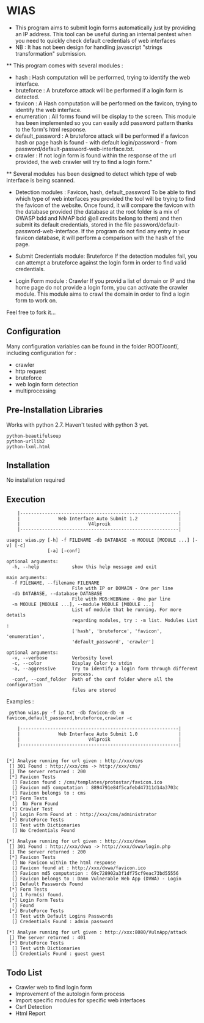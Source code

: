 # WIAS

* This program aims to submit login forms automatically just by providing an IP address. This tool can be useful during an internal pentest when you need to quickly check default credentials of web interfaces
* NB : It has not been design for handling javascript "strings transformation" submission.

** This program comes with several modules :

* hash : Hash computation will be performed, trying to identify the web interface.
* bruteforce : A bruteforce attack will be performed if a login form is detected.
* favicon : A Hash computation will be performed on the favicon, trying to identify the web interface.
* enumeration : All forms found will be display to the screen. This module has been implemented so you can easily add password pattern thanks to the form's html response.
* default_password : A bruteforce attack will be performed if a favicon hash or page hash is found - with default login/password - from password/default-password-web-interface.txt.
* crawler : If not login form is found within the response of the url provided, the web crawler will try to find a login form."


** Several modules has been designed to detect which type of web interface is being scanned.

* Detection modules : Favicon, hash, default_password
To be able to find which type of web interfaces you provided the tool will be trying to find the favicon of the website. Once found, it will compare the favicon with the database provided (the database at the root folder is a mix of OWASP bdd and NMAP bdd @all credits belong to them) and then submit its default credentials, stored in the file password/default-password-web-interface.
If the program do not find any entry in your favicon database, it will perform a comparison with the hash of the page.

* Submit Credentials module: Bruteforce
If the detection modules fail, you can attempt a bruteforce against the login form in order to find valid credentials.

* Login Form module : Crawler
If you provid a list of domain or IP and the home page do not provide a login form, you can activate the crawler module. This module aims to crawl the domain in order to find a login form to work on.


Feel free to fork it...

## Configuration
Many configuration variables can be found in the folder ROOT/conf/, including configuration for :
* crawler
* http request
* bruteforce
* web login form detection
* multiprocessing

## Pre-Installation Libraries
Works with python 2.7. Haven't tested with python 3 yet.

```
python-beautifulsoup
python-urllib2
python-lxml.html
```

## Installation

No installation required

## Execution
```
    |----------------------------------------------------------|
    |              Web Interface Auto Submit 1.2               |
    |                         V4lproik                         |
    |----------------------------------------------------------|

usage: wias.py [-h] -f FILENAME -db DATABASE -m MODULE [MODULE ...] [-v] [-c]
               [-a] [-conf]

optional arguments:
  -h, --help            show this help message and exit

main arguments:
  -f FILENAME, --filename FILENAME
                        File with IP or DOMAIN - One per line
  -db DATABASE, --database DATABASE
                        File with MD5:WEBName - One par line
  -m MODULE [MODULE ...], --module MODULE [MODULE ...]
                        List of module that be running. For more details
                        regarding modules, try : -m list. Modules List :
                        ['hash', 'bruteforce', 'favicon', 'enumeration',
                        'default_password', 'crawler']

optional arguments:
  -v, --verbose         Verbosity level
  -c, --color           Display Color to stdin
  -a, --aggressive      Try to identify a login form through different
                        process.
  -conf, --conf_folder  Path of the conf folder where all the configuration
                        files are stored
```

Examples :

```
 python wias.py -f ip.txt -db favicon-db -m favicon,default_password,bruteforce,crawler -c

    |----------------------------------------------------------|
    |              Web Interface Auto Submit 1.0               |
    |                         V4lproik                         |
    |----------------------------------------------------------|


[*] Analyse running for url given : http://xxx/cms
 [] 301 Found : http://xxx/cms -> http://xxx/cms/
 [] The server returned : 200
 [*] Favicon Tests
  [] Favicon found : /cms/templates/protostar/favicon.ico
  [] Favicon md5 computation : 8894791e84f5cafebd47311d14a3703c
  [] Favicon belongs to : cms
 [*] Form Tests
  []  No Form Found
 [*] Crawler Test
  [] Login Form Found at : http://xxx/cms/administrator
 [*] BruteForce Tests
  [] Test with Dictionaries
  [] No Credentials Found

[*] Analyse running for url given : http://xxx/dvwa
 [] 301 Found : http://xxx/dvwa -> http://xxx/dvwa/login.php
 [] The server returned : 200
 [*] Favicon Tests
  [] No Favicon within the html response
  [] Favicon found at : http://xxx/dvwa/favicon.ico
  [] Favicon md5 computation : 69c728902a3f1df75cf9eac73bd55556
  [] Favicon belongs to : Damn Vulnerable Web App (DVWA) - Login
  [] Default Passwords Found
 [*] Form Tests
  [] 1 Form(s) found.
 [*] Login Form Tests
  [] Found
 [*] BruteForce Tests
  [] Test with Default Logins Passwords
  [] Credentials Found : admin password

[*] Analyse running for url given : http://xxx:8080/VulnApp/attack
 [] The server returned : 401
 [*] BruteForce Tests
  [] Test with Dictionaries
  [] Credentials Found : guest guest

```

## Todo List

* Crawler web to find login form
* Improvement of the autologin form process
* Import specific modules for specific web interfaces
* Csrf Detection
* Html Report
